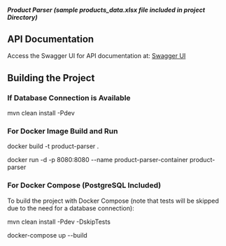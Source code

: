 ##### Product Parser (sample products_data.xlsx file included in project Directory)

## API Documentation
Access the Swagger UI for API documentation at: [Swagger UI](http://localhost:8080/swagger-ui/index.htm)

## Building the Project

### If Database Connection is Available

mvn clean install -Pdev

### For Docker Image Build and Run

docker build -t product-parser .

docker run -d -p 8080:8080 --name product-parser-container product-parser


### For Docker Compose (PostgreSQL Included)

To build the project with Docker Compose (note that tests will be skipped due to the need for a database connection):

mvn clean install -Pdev -DskipTests

docker-compose up --build
